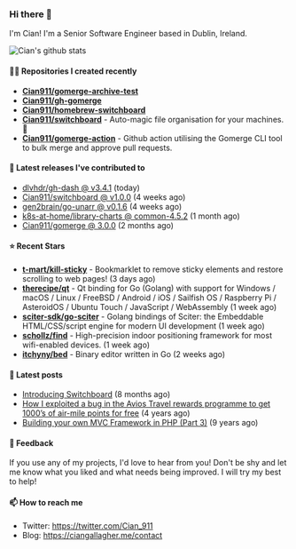 ### Hi there 👋

I'm Cian! I'm a Senior Software Engineer based in Dublin, Ireland.

![Cian's github stats](https://github-readme-stats.vercel.app/api?username=CIan911&theme=dracula&show_icons=true)

#### 👨‍💻 Repositories I created recently
- **[Cian911/gomerge-archive-test](https://github.com/Cian911/gomerge-archive-test)**
- **[Cian911/gh-gomerge](https://github.com/Cian911/gh-gomerge)**
- **[Cian911/homebrew-switchboard](https://github.com/Cian911/homebrew-switchboard)**
- **[Cian911/switchboard](https://github.com/Cian911/switchboard)** - Auto-magic file organisation for your machines. :open_file_folder:
- **[Cian911/gomerge-action](https://github.com/Cian911/gomerge-action)** - Github action utilising the Gomerge CLI tool to bulk merge and approve pull requests. 

#### 🚀 Latest releases I've contributed to


- [dlvhdr/gh-dash @ v3.4.1](https://github.com/dlvhdr/gh-dash/releases/tag/v3.4.1) (today)
- [Cian911/switchboard @ v1.0.0](https://github.com/Cian911/switchboard/releases/tag/v1.0.0) (4 weeks ago)
- [gen2brain/go-unarr @ v0.1.6](https://github.com/gen2brain/go-unarr/releases/tag/v0.1.6) (4 weeks ago)
- [k8s-at-home/library-charts @ common-4.5.2](https://github.com/k8s-at-home/library-charts/releases/tag/common-4.5.2) (1 month ago)
- [Cian911/gomerge @ 3.0.0](https://github.com/Cian911/gomerge/releases/tag/3.0.0) (2 months ago)

#### ⭐ Recent Stars


- **[t-mart/kill-sticky](https://github.com/t-mart/kill-sticky)** - Bookmarklet to remove sticky elements and restore scrolling to web pages! (3 days ago)
- **[therecipe/qt](https://github.com/therecipe/qt)** - Qt binding for Go (Golang) with support for Windows / macOS / Linux / FreeBSD / Android / iOS / Sailfish OS / Raspberry Pi / AsteroidOS / Ubuntu Touch / JavaScript / WebAssembly (1 week ago)
- **[sciter-sdk/go-sciter](https://github.com/sciter-sdk/go-sciter)** - Golang bindings of Sciter: the Embeddable HTML/CSS/script engine for modern UI development (1 week ago)
- **[schollz/find](https://github.com/schollz/find)** - High-precision indoor positioning framework for most wifi-enabled devices. (1 week ago)
- **[itchyny/bed](https://github.com/itchyny/bed)** - Binary editor written in Go (2 weeks ago)

#### 📄 Latest posts
- [Introducing Switchboard](https://ciangallagher.me/2022/01/28/Introducing-switchboard/) (8 months ago)
- [How I exploited a bug in the Avios Travel rewards programme to get 1000’s of air-mile points for free](https://ciangallagher.me/2018/04/21/How-i-exploited-a-bug-in-the-avios-travel-rewards-system/) (4 years ago)
- [Building your own MVC Framework in PHP (Part 3)](https://ciangallagher.me/2013/11/03/Building-your-own-mvc-framework-in-php-part-3/) (9 years ago)

#### 💬 Feedback

If you use any of my projects, I'd love to hear from you! Don't be shy and let me know what you liked
and what needs being improved. I will try my best to help!

#### 📫 How to reach me

- Twitter: https://twitter.com/Cian_911
- Blog: https://ciangallagher.me/contact
